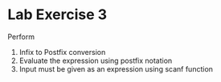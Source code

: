 # Lab Exercise 3
Perform 
1. Infix to Postfix conversion
2. Evaluate the expression using postfix notation
3. Input must be given as an expression using scanf function